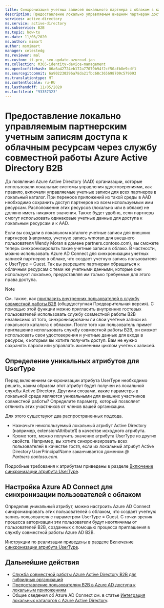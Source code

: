 ```yaml
---
title: Синхронизация учетных записей локального партнера с облаком в качестве пользователей B2B — Azure AD
description: Предоставление локально управляемым внешним партнерам доступа к локальным и облачным ресурсам на основе одного комплекта учетных данных с помощью службы совместной работы Azure Active Directory B2B.
services: active-directory
ms.service: active-directory
ms.subservice: B2B
ms.topic: how-to
ms.date: 11/03/2020
ms.author: mimart
author: msmimart
manager: celestedg
ms.reviewer: mal
ms.custom: it-pro, seo-update-azuread-jan
ms.collection: M365-identity-device-management
ms.openlocfilehash: 06a6a42724eb172a77079b94f2cf50afb8e9cdf1
ms.sourcegitcommit: 6a902230296a78da21fbc68c365698709c579093
ms.translationtype: MT
ms.contentlocale: ru-RU
ms.lasthandoff: 11/05/2020
ms.locfileid: "93357323"
---
```

# <a name="grant-locally-managed-partner-accounts-access-to-cloud-resources-using-azure-ad-b2b-collaboration"></a>Предоставление локально управляемым партнерским учетным записям доступа к облачным ресурсам через службу совместной работы Azure Active Directory B2B

До появления Azure Active Directory (AAD) организации, которые использовали локальные системы управления удостоверениями, как правило, включали управляемые учетные записи для всех партнеров в локальный каталог. При переносе приложений из такой среды в AAD необходимо сохранить доступ партнеров ко всем используемым ими ресурсам. Расположение этих ресурсов (локально или в облаке) не должно иметь никакого значения. Также будет удобно, если партнеры смогут использовать одинаковые учетные данные для доступа к локальным ресурсам и к AAD. 

Если вы создали в локальном каталоге учетные записи для внешних партнеров (например, учетную запись wmoran для внешнего пользователя Wendy Moran в домене partners.contoso.com), вы сможете теперь синхронизировать такие учетные записи в облако. В частности, можно использовать Azure AD Connect для синхронизации учетных записей партнеров в облаке, что создает учетную запись пользователя с UserType = Guest. Так вы разрешите партнерам обращаться к облачным ресурсам с теми же учетными данными, которые они используют локально, предоставляя им только требуемые для этого права доступа.

> [!NOTE]
> См. также, как [пригласить внутренних пользователей в службу совместной работы B2B](invite-internal-users.md) (общедоступная Предварительная версия). С помощью этой функции можно пригласить внутренних гостевых пользователей использовать службу совместной работы B2B независимо от того, синхронизированы ли свои учетные записи из локального каталога с облаком. После того как пользователь примет приглашение использовать службу совместной работы B2B, он сможет использовать свои удостоверения и учетные данные для входа в ресурсы, к которым вы хотите получить доступ. Вам не нужно сохранять пароли или управлять жизненным циклом учетных записей.

## <a name="identify-unique-attributes-for-usertype"></a>Определение уникальных атрибутов для UserType

Перед включением синхронизации атрибута UserType необходимо решить, каким образом этот атрибут будет получен из локальной службы Active Directory. Другими словами, какие параметры в локальной среде являются уникальными для внешних участников совместной работы? Определите параметр, который позволяет отличить этих участников от членов вашей организации.

Для этого существуют два распространенных подхода.

- Назначьте неиспользуемый локальный атрибут Active Directory (например, extensionAttribute1) в качестве исходного атрибута. 
- Кроме того, можно получить значение атрибута UserType из других свойств. Например, вы хотите синхронизировать всех пользователей в качестве гостя, если их локальный атрибут Active Directory UserPrincipalName заканчивается доменом *\@ Partners.contoso.com*.
 
Подробные требования к атрибутам приведены в разделе [Включение синхронизации атрибута UserType](../hybrid/how-to-connect-sync-change-the-configuration.md#enable-synchronization-of-usertype). 

## <a name="configure-azure-ad-connect-to-sync-users-to-the-cloud"></a>Настройка Azure AD Connect для синхронизации пользователей с облаком

Определив уникальный атрибут, можно настроить Azure AD Connect синхронизировать этих пользователей с облаком, что создает учетную запись пользователя с параметром UserType = Guest. С точки зрения процесса авторизации эти пользователи будут неотличимы от пользователей B2B, созданных с помощью процесса приглашения в службу совместной работы Azure AD B2B.

Инструкции по реализации приведены в разделе [Включение синхронизации атрибута UserType](../hybrid/how-to-connect-sync-change-the-configuration.md#enable-synchronization-of-usertype).

## <a name="next-steps"></a>Дальнейшие действия

- [Служба совместной работы Azure Active Directory B2B для гибридных организаций](hybrid-organizations.md)
- [Предоставление пользователям B2B в Azure AD доступа к локальным приложениям](hybrid-cloud-to-on-premises.md)
- Общие сведения об Azure AD Connect см. в статье [Интеграция локальных каталогов с Azure Active Directory](../hybrid/whatis-hybrid-identity.md).

